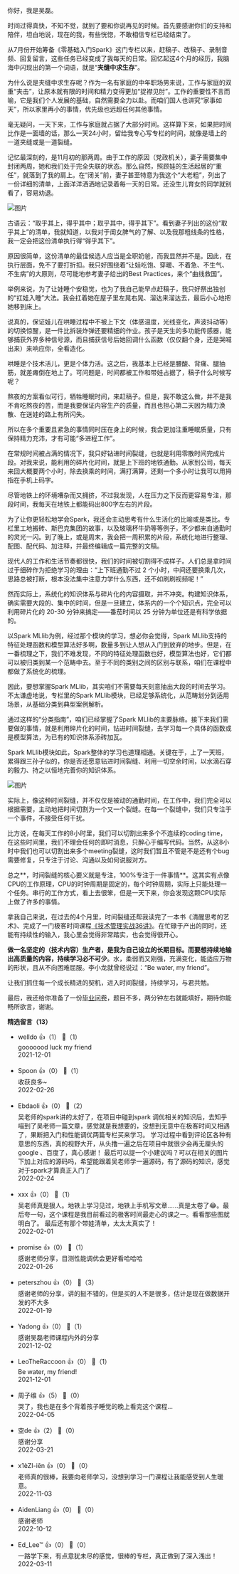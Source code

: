 你好，我是吴磊。

时间过得真快，不知不觉，就到了要和你说再见的时候。首先要感谢你们的支持和陪伴，坦白地说，现在的我，有些恍惚，不敢相信专栏已经结束了。

从7月份开始筹备《零基础入门Spark》这门专栏以来，赶稿子、改稿子、录制音频、回复留言，这些任务已经变成了我每天的日常。回忆起这4个月的经历，我脑海中闪现出的第一个词语，就是“**夹缝中求生存**”。

为什么说是夹缝中求生存呢？作为一名有家庭的中年职场男来说，工作与家庭的双重“夹击”，让原本就有限的时间和精力变得更加“捉襟见肘”。工作的重要性不言而喻，它是我们个人发展的基础，自然需要全力以赴。而咱们国人也讲究“家事如天”，所以家里再小的事情，优先级也远超任何其他事情。

毫无疑问，一天下来，工作与家庭就占据了大部分时间。这样算下来，如果把时间比作是一面墙的话，那么一天24小时，留给我专心写专栏的时间，就像是墙上的一道夹缝或是一道裂缝。

记忆最深刻的，是11月初的那两周。由于工作的原因（党政机关），妻子需要集中封闭两周，她和我们处于完全失联的状态。那么自然，照顾娃的生活起居的“重任”，就落到了我的肩上。在“闭关”前，妻子甚至特意为我这个“大老粗”，列出了一份详细的清单，上面洋洋洒洒地记录着每一天的日常。还没生儿育女的同学就别看了，容易劝退。

![图片](https://static001.geekbang.org/resource/image/c9/86/c93d22a604c6b97cce9dd2c68d456c86.png?wh=1434x984 "闭关修炼日常")

古语云：“取乎其上，得乎其中；取乎其中，得乎其下”。看到妻子列出的这份“取乎其上”的清单，我就知道，以我对于闺女脾气的了解、以及我那粗线条的性格，我一定会把这份清单执行得“得乎其下”。

原因很简单，这份清单的最佳候选人应当是全职奶爸，而我显然并不是。因此，在执行层面，免不了要打折扣。我只好围绕着“让娃吃饱、穿暖、不着急、不生气、不生病”的大原则，尽可能地参考妻子给出的Best Practices，来个“曲线救国”。

举例来说，为了让娃睡个安稳觉，也为了我自己能早点赶稿子，我只好祭出独创的“扛娃入睡”大法。我会扛着她在屋子里左晃右晃、溜达来溜达去，最后小心地把她移到床上。

说真的，保证娃儿在哄睡过程中不被上下文（体感温度，光线变化，声波抖动等）的切换惊醒，是一件比拆装炸弹还要精细的作业。孩子是天生的多功能传感器，能够捕获外界多种信号源，而且捕获信号后她回调什么函数（仅仅翻个身，还是哭喊出来）来响应你，全看造化。

哄睡是个技术活儿，更是个体力活。这之后，我基本上已经是腰酸、背痛、腿抽筋，就差瘫倒在地上了。可问题是，时间都被工作和带娃占据了，稿子什么时候写呢？

熬夜的方案看似可行，牺牲睡眠时间，来赶稿子。但是，我不敢这么做，并不是我不肯吃熬夜的苦，而是我要保证内容生产的质量，而且也担心第二天因为精力涣散、在送娃的路上有所闪失。

所以在多个重要且紧急的事情同时压在身上的时候，我会更加注重睡眠质量，只有保持精力充沛，才有可能“多进程工作”。

在常规时间被占满的情况下，我只好钻进时间裂缝，也就是利用零散时间完成片段。对我来说，能利用的碎片化时间，就是上下班的地铁通勤。从家到公司，每天来回大概要两个小时，除去换乘的时间，满打满算，还剩一个多小时让我可以用拇指在手机上码字。

尽管地铁上的环境嘈杂而又拥挤，不过我发现，人在压力之下反而更容易专注，那段时间，我每天在地铁上都能码出800字左右的片段。

为了让你更轻松地学会Spark，我还会主动思考有什么生活化的比喻或是类比。专栏里工地搬砖、斯巴克集团的故事，以及玻璃杯牛奶等等例子，不少都来自通勤时的灵光一闪。到了晚上，或是周末，我会把一周积累的片段，系统化地进行整理、配图、配代码、加注释，并最终编辑成一篇完整的文稿。

现代人的工作和生活节奏都很快，我们的时间被切割得不成样子。人们总是拿时间过于细碎作为拒绝学习的理由：“上下班通勤不过 2 个小时，中间还要换乘几次，思路总被打断，根本没法集中注意力学什么东西，还不如刷刷视频呢！”

然而实际上，系统化的知识体系与碎片化的内容摄取，并不冲突。构建知识体系，确实需要大段的、集中的时间，但是一旦建立，体系内的一个个知识点，完全可以利用碎片化的 20-30 分钟来搞定——番茄时间以 25 分钟为单位还是有科学依据的。

以Spark MLlib为例，经过那个模块的学习，想必你会觉得，Spark MLlib支持的特征处理函数和模型算法好多啊，数量多到让人想从入门到放弃的地步。但是，在一番梳理之下，我们不难发现，不同的特征处理函数也好，模型算法也好，它们都可以被归类到某一个范畴中去。至于不同的类别之间的区别与联系，咱们在课程中都做了系统化的梳理。

因此，要想掌握Spark MLlib，其实咱们不需要每天刻意抽出大段的时间去学习。不太谦虚地说，专栏里的Spark MLlib模块，已经足够系统化，从范畴划分到适用场景，从基础分类到典型案例解析。

通过这样的“分类指南”，咱们已经掌握了Spark MLlib的主要脉络。接下来我们需要做的事情，就是利用碎片化的时间，钻进时间裂缝，去学习每一个具体的函数或是模型算法，为已有的知识体系添砖加瓦。

Spark MLlib模块如此，Spark整体的学习也道理相通。关键在于，上了一天班，累得跟三孙子似的，你是否还愿意钻进时间裂缝、利用一切空余时间，以水滴石穿的毅力、持之以恒地完善你的知识体系。

![图片](https://static001.geekbang.org/resource/image/c3/c8/c35e71832c00752a509ea950be1039c8.png?wh=1920x670)

实际上，像这种时间裂缝，并不仅仅是被动的通勤时间，在工作中，我们完全可以根据需要，主动地把时间切割为一个又一个裂缝。在每一个裂缝中，我们只专注于一个事件，不接受任何干扰。

比方说，在每天工作的8小时里，我们可以切割出来多个不连续的coding time，在这些时间里，我们不理会任何的即时消息，只醉心于编写代码。当然，从这8小时中我们也可以切割出来多个meeting裂缝，这时我们暂且不管是不是还有个bug需要修复，只专注于讨论、沟通以及如何说服对方。

总之**，时间裂缝的核心要义就是专注，100%专注于一件事情**。这其实有点像CPU的工作原理，CPU的时钟周期是固定的，每个时钟周期，实际上只能处理一个任务。串行的工作方式，看上去很笨，但是一天下来，你会发现这颗CPU实际上做了许多的事情。

拿我自己来说，在过去的4个月里，时间裂缝还帮我读完了一本书《清醒思考的艺术》、完成了一门极客时间课程[《技术管理实战36讲》](https://time.geekbang.org/column/intro/100014301?tab=catalog)。在忙碌于产出的同时，还能有持续性的输入，我心里会觉得非常踏实，也会觉得很开心。

**做一名坚定的（技术内容）生产者，是我为自己设立的长期目标。而要想持续地输出高质量的内容，持续学习必不可少**。水，柔弱而又刚强，充满变化，能适应万物的形状，且从不向困难屈服。李小龙就曾经说过：“Be water, my friend”。

让我们抓住每一个成长精进的契机，进入时间裂缝，持续学习，与君共勉。

最后，我还给你准备了一份[毕业问卷](https://jinshuju.net/f/lYgjdu)，题目不多，两分钟左右就能填好，期待你能畅所欲言，谢谢。
<div><strong>精选留言（13）</strong></div><ul>
<li><span>welldo</span> 👍（1） 💬（1）<div>gooooood luck my friend</div>2021-12-01</li><br/><li><span>Spoon</span> 👍（0） 💬（1）<div>收获良多~</div>2022-02-26</li><br/><li><span>Ebdaoli</span> 👍（0） 💬（2）<div>吴老师的spark讲的太好了，在项目中碰到spark 调优相关的知识后，去知乎喵到了吴老师一篇文章，感觉就是我想要的，没想到无意中在极客时间又相遇了，果断把入门和性能调优两篇专栏买来学习。
学习过程中看到评论区各种有意思的东西，真的视野大开，从头撸一遍之后在项目中就很少会再无厘头的google 、百度了，真心感谢！
最后可以提一个小建议吗？可以在相关的图片下加上对应的源码吗，希望能跟着吴老师学一遍源码，有了源码的知识，感觉对于spark才算真正入门了</div>2022-02-24</li><br/><li><span>xxx</span> 👍（0） 💬（1）<div>吴老师真是狠人。地铁上学习见过，地铁上手机写文章……真是太卷了😂。最后夸一句，这个课程是我目前看过的极客时间最走心的课之一。看看那些图就明白了。
最后还有那个带娃清单，太太太真实了！</div>2022-02-01</li><br/><li><span>promise</span> 👍（0） 💬（1）<div>感谢老师分享，目测性能调优会更好看哈哈哈</div>2022-01-26</li><br/><li><span>peterszhou</span> 👍（0） 💬（3）<div>感谢老师的分享，讲的挺不错的，但是买的人不是很多，估计是现在做数据开发的不大多</div>2022-01-19</li><br/><li><span>Yadong</span> 👍（0） 💬（1）<div>感谢吴磊老师课程内外的分享</div>2021-12-02</li><br/><li><span>LeoTheRaccoon</span> 👍（0） 💬（1）<div>Be water, my friend!</div>2021-12-01</li><br/><li><span>周子维</span> 👍（5） 💬（0）<div>哭了，我也是在多个背着孩子睡觉的晚上看完这个课程…</div>2022-04-05</li><br/><li><span>空de</span> 👍（2） 💬（0）<div>感谢分享</div>2022-03-21</li><br/><li><span>x1èZI-iēn</span> 👍（0） 💬（0）<div>老师真的很棒，我要向老师学习，没想到学习一门课程让我能感受到人生暖意。</div>2022-11-03</li><br/><li><span>AidenLiang</span> 👍（0） 💬（0）<div>感谢老师</div>2022-10-12</li><br/><li><span>Ed_Lee™</span> 👍（0） 💬（0）<div>一路学下来，有点意犹未尽的感觉，很棒的专栏，真正做到了深入浅出！</div>2022-03-11</li><br/>
</ul>